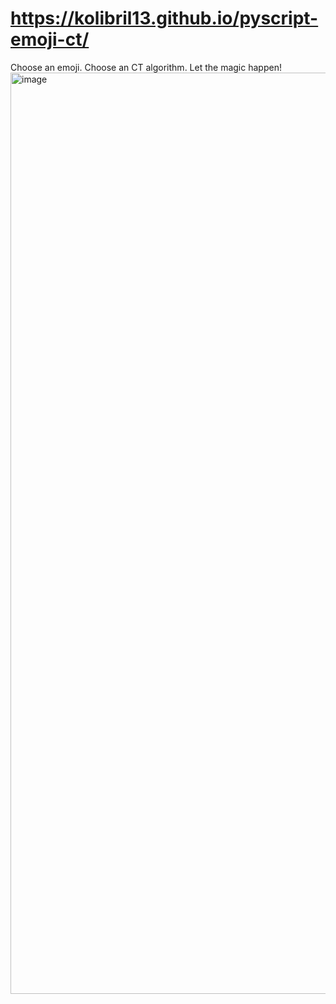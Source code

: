 # https://kolibril13.github.io/pyscript-emoji-ct/

Choose an emoji. Choose an CT algorithm. Let the magic happen!
<img width="1474" alt="image" src="https://user-images.githubusercontent.com/44469195/174666012-de9f5fdf-657c-4848-8d2e-eab7aa26f866.png">

